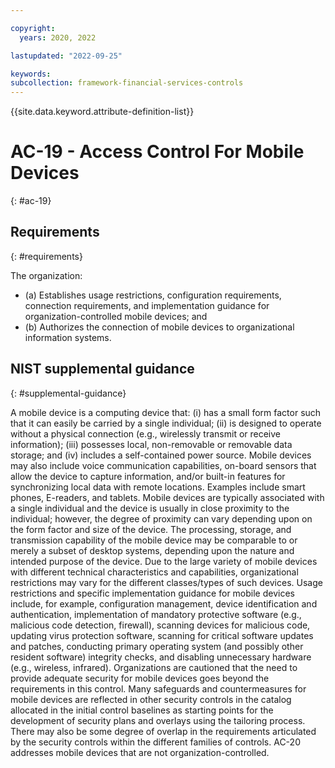 ```yaml
---

copyright:
  years: 2020, 2022

lastupdated: "2022-09-25"

keywords: 
subcollection: framework-financial-services-controls
---
```


{{site.data.keyword.attribute-definition-list}}

         
# AC-19 - Access Control For Mobile Devices
{: #ac-19}

## Requirements
{: #requirements}

The organization:

- (a) Establishes usage restrictions, configuration requirements, connection requirements, and implementation guidance for organization-controlled mobile devices; and
- (b) Authorizes the connection of mobile devices to organizational information systems.

## NIST supplemental guidance
{: #supplemental-guidance}

A mobile device is a computing device that: (i) has a small form factor such that it can easily be carried by a single individual; (ii) is designed to operate without a physical connection (e.g., wirelessly transmit or receive information); (iii) possesses local, non-removable or removable data storage; and (iv) includes a self-contained power source. Mobile devices may also include voice communication capabilities, on-board sensors that allow the device to capture information, and/or built-in features for synchronizing local data with remote locations. Examples include smart phones, E-readers, and tablets. Mobile devices are typically associated with a single individual and the device is usually in close proximity to the individual; however, the degree of proximity can vary depending upon on the form factor and size of the device. The processing, storage, and transmission capability of the mobile device may be comparable to or merely a subset of desktop systems, depending upon the nature and intended purpose of the device. Due to the large variety of mobile devices with different technical characteristics and capabilities, organizational restrictions may vary for the different classes/types of such devices. Usage restrictions and specific implementation guidance for mobile devices include, for example, configuration management, device identification and authentication, implementation of mandatory protective software (e.g., malicious code detection, firewall), scanning devices for malicious code, updating virus protection software, scanning for critical software updates and patches, conducting primary operating system (and possibly other resident software) integrity checks, and disabling unnecessary hardware (e.g., wireless, infrared). Organizations are cautioned that the need to provide adequate security for mobile devices goes beyond the requirements in this control. Many safeguards and countermeasures for mobile devices are reflected in other security controls in the catalog allocated in the initial control baselines as starting points for the development of security plans and overlays using the tailoring process. There may also be some degree of overlap in the requirements articulated by the security controls within the different families of controls. AC-20 addresses mobile devices that are not organization-controlled.



